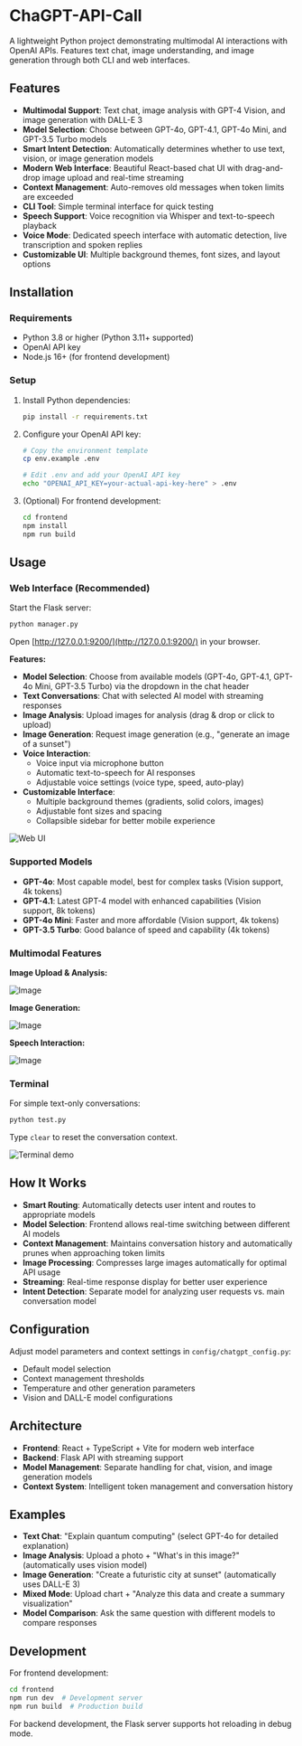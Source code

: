 # ChaGPT-API-Call

A lightweight Python project demonstrating multimodal AI interactions with OpenAI APIs. Features text chat, image understanding, and image generation through both CLI and web interfaces.

## Features
- **Multimodal Support**: Text chat, image analysis with GPT-4 Vision, and image generation with DALL-E 3
- **Model Selection**: Choose between GPT-4o, GPT-4.1, GPT-4o Mini, and GPT-3.5 Turbo models
- **Smart Intent Detection**: Automatically determines whether to use text, vision, or image generation models
- **Modern Web Interface**: Beautiful React-based chat UI with drag-and-drop image upload and real-time streaming
- **Context Management**: Auto-removes old messages when token limits are exceeded
- **CLI Tool**: Simple terminal interface for quick testing
- **Speech Support**: Voice recognition via Whisper and text-to-speech playback
- **Voice Mode**: Dedicated speech interface with automatic detection, live transcription and spoken replies
- **Customizable UI**: Multiple background themes, font sizes, and layout options

## Installation

### Requirements
- Python 3.8 or higher (Python 3.11+ supported)
- OpenAI API key
- Node.js 16+ (for frontend development)

### Setup
1. Install Python dependencies:
   ```bash
   pip install -r requirements.txt
   ```
   
2. Configure your OpenAI API key:
   ```bash
   # Copy the environment template
   cp env.example .env
   
   # Edit .env and add your OpenAI API key
   echo "OPENAI_API_KEY=your-actual-api-key-here" > .env
   ```

3. (Optional) For frontend development:
   ```bash
   cd frontend
   npm install
   npm run build
   ```

## Usage

### Web Interface (Recommended)
Start the Flask server:
```bash
python manager.py
```
Open [http://127.0.0.1:9200/](http://127.0.0.1:9200/) in your browser.

**Features:**
- **Model Selection**: Choose from available models (GPT-4o, GPT-4.1, GPT-4o Mini, GPT-3.5 Turbo) via the dropdown in the chat header
- **Text Conversations**: Chat with selected AI model with streaming responses
- **Image Analysis**: Upload images for analysis (drag & drop or click to upload)
- **Image Generation**: Request image generation (e.g., "generate an image of a sunset")
- **Voice Interaction**: 
  - Voice input via microphone button
  - Automatic text-to-speech for AI responses
  - Adjustable voice settings (voice type, speed, auto-play)
- **Customizable Interface**:
  - Multiple background themes (gradients, solid colors, images)
  - Adjustable font sizes and spacing
  - Collapsible sidebar for better mobile experience

![Web UI](https://github.com/user-attachments/assets/a60655c7-3e67-4d4c-ad8f-d1d797c2576b)

### Supported Models
- **GPT-4o**: Most capable model, best for complex tasks (Vision support, 4k tokens)
- **GPT-4.1**: Latest GPT-4 model with enhanced capabilities (Vision support, 8k tokens)
- **GPT-4o Mini**: Faster and more affordable (Vision support, 4k tokens)
- **GPT-3.5 Turbo**: Good balance of speed and capability (4k tokens)

### Multimodal Features

**Image Upload & Analysis:**

![Image](https://github.com/user-attachments/assets/57d5f86f-a90a-4383-921f-be69b1111033)

**Image Generation:**

![Image](https://github.com/user-attachments/assets/fbc05f43-2ae4-4658-a00a-03094a90453c)

**Speech Interaction:**

![Image](https://github.com/user-attachments/assets/db2e6abd-532d-4f22-83cf-efa73a73b747)

### Terminal
For simple text-only conversations:
```bash
python test.py
```
Type `clear` to reset the conversation context.

![Terminal demo](https://user-images.githubusercontent.com/17317538/233408407-f798960d-cde1-4f8f-af5a-98edbe7a5dd8.png)

## How It Works
- **Smart Routing**: Automatically detects user intent and routes to appropriate models
- **Model Selection**: Frontend allows real-time switching between different AI models
- **Context Management**: Maintains conversation history and automatically prunes when approaching token limits
- **Image Processing**: Compresses large images automatically for optimal API usage
- **Streaming**: Real-time response display for better user experience
- **Intent Detection**: Separate model for analyzing user requests vs. main conversation model

## Configuration
Adjust model parameters and context settings in `config/chatgpt_config.py`:
- Default model selection
- Context management thresholds
- Temperature and other generation parameters
- Vision and DALL-E model configurations

## Architecture
- **Frontend**: React + TypeScript + Vite for modern web interface
- **Backend**: Flask API with streaming support
- **Model Management**: Separate handling for chat, vision, and image generation models
- **Context System**: Intelligent token management and conversation history

## Examples
- **Text Chat**: "Explain quantum computing" (select GPT-4o for detailed explanation)
- **Image Analysis**: Upload a photo + "What's in this image?" (automatically uses vision model)
- **Image Generation**: "Create a futuristic city at sunset" (automatically uses DALL-E 3)
- **Mixed Mode**: Upload chart + "Analyze this data and create a summary visualization"
- **Model Comparison**: Ask the same question with different models to compare responses

## Development
For frontend development:
```bash
cd frontend
npm run dev  # Development server
npm run build  # Production build
```

For backend development, the Flask server supports hot reloading in debug mode.
